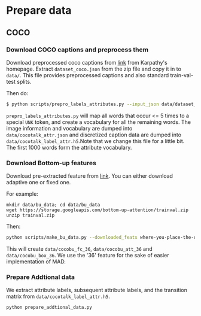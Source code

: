 # Prepare data

## COCO

### Download COCO captions and preprocess them

Download preprocessed coco captions from [link](http://cs.stanford.edu/people/karpathy/deepimagesent/caption_datasets.zip) from Karpathy's homepage. Extract `dataset_coco.json` from the zip file and copy it in to `data/`. This file provides preprocessed captions and also standard train-val-test splits.

Then do:

```bash
$ python scripts/prepro_labels_attributes.py --input_json data/dataset_coco.json --output_json data/cocotalk_attr.json --output_h5 data/cocotalk_attr
```

`prepro_labels_attributes.py` will map all words that occur <= 5 times to a special `UNK` token, and create a vocabulary for all the remaining words. The image information and vocabulary are dumped into `data/cocotalk_attr.json` and discretized caption data are dumped into `data/cocotalk_label_attr.h5`.Note that we change this file for a little bit. The first 1000 words form the attribute vocabulary.


### Download Bottom-up features

Download pre-extracted feature from [link](https://github.com/peteanderson80/bottom-up-attention). You can either download adaptive one or fixed one.

For example:
```
mkdir data/bu_data; cd data/bu_data
wget https://storage.googleapis.com/bottom-up-attention/trainval.zip
unzip trainval.zip

```

Then:

```bash
python scripts/make_bu_data.py --downloaded_feats where-you-place-the-updown-feature --output_dir data/cocobu
```

This will create `data/cocobu_fc_36`, `data/cocobu_att_36` and `data/cocobu_box_36`. We use the '36' feature for the sake of easier implementation of MAD.

### Prepare Addtional data

We extract attribute labels, subsequent attribute labels, and the transition matrix from `data/cocotalk_label_attr.h5`.
```bash
python prepare_addtional_data.py
```
